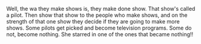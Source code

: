Well, the wa they make shows is, they make done show. That show's called a pilot. Then show that show to the people who make shows, and on the strength of that one show they decide if they are going to make more shows. Some pilots get picked and become television programs. Some do not, become nothing. She starred in one of the ones that became nothing!!
